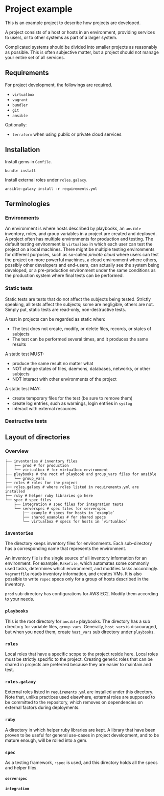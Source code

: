 # Project example

This is an example project to describe how projects are developed.

A project consists of a host or hosts in an environment, providing services to
users, or to other systems as part of a larger system.

Complicated systems should be divided into smaller projects as reasonably as
possible. This is often subjective matter, but a project should not manage
your entire set of all services.

## Requirements

For project development, the followings are required.

* `virtualbox`
* `vagrant`
* `bundler`
* `git`
* `ansible`

Optionally:

* `terraform` when using public or private cloud services

## Installation

Install gems in `Gemfile`.

```console
bundle install
```

Install external roles under `roles.galaxy`.

```console
ansible-galaxy install -r requirements.yml
```

## Terminologies

### Environments

An environment is where hosts described by playbooks, an `ansible` inventory,
roles, and group variables in a project are created and deployed. A project
often has multiple environments for production and testing. The default
testing environment is `virtualbox` in which each user can test the project on
a local machines. There might be multiple testing environments for different
purposes, such as so-called _private cloud_ where users can test the project
on more powerful machines, a cloud environment where others, possibly other
developers and end-users, can actually see the system being developed, or a
pre-production environment under the same conditions as the production system
where final tests can be performed.

### Static tests

Static tests are tests that do not affect the subjects being tested.
Strictly speaking, all tests affect the subjects; some are negligible, others
are not.  Simply put, static tests are read-only, non-destructive tests.

A test in projects can be regarded as static when:

* The test does not create, modify, or delete files, records, or states of
  subjects
* The test can be performed several times, and it produces the same results

A static test MUST:

* produce the same result no matter what
* NOT change states of files, daemons, databases, networks, or other subjects
* NOT interact with other environments of the project

A static test MAY:

* create temporary files for the test (be sure to remove them)
* create log entries, such as warnings, login entries in `syslog`
* interact with external resources

### Destructive tests

## Layout of directories

### Overview

```console
├── inventories # inventory files
│   ├── prod # for production
│   └── virtualbox # for virtualbox environment
├── playbooks # the root of playbook and group_vars files for ansible
│   └── group_vars
├── roles # roles for the project
├── roles.galaxy # where roles listed in requirements.yml are installed
├── ruby # helper ruby libraries go here
└── spec # spec files
    ├── integration # spec files for integration tests
    └── serverspec # spec files for serverspec
        ├── example # specs for hosts in `example`
        ├── shared_examples # for shared specs
        └── virtualbox # specs for hosts in `virtualbox`
```

### `inventories`

The directory keeps inventory files for environments. Each sub-directory has
a corresponding name that represents the environment.

An inventory file is the single source of all inventory information for an
environment. For example, `Rakefile`, which automates some commonly used
tasks, determines which environment, and modifies tasks accordingly.
`Vagrantfile` reads inventory information, and creates VMs. It is also
possible to write `rspec` specs only for a group of hosts described in the
inventory.

`prod` sub-directory has configurations for AWS EC2. Modify them according to
your needs.

### `playbooks`

This is the root directory for `ansible` playbooks. The directory has a sub
directory for variable files, `group_vars`. Generally, `host_vars` is
discouraged, but when you need them, create `host_vars` sub directory under
`playbooks`.

### `roles`

Local roles that have a specific scope to the project reside here. Local roles
must be strictly specific to the project. Creating generic roles that can be
shared in projects are preferred because they are easier to maintain and test.

### `roles.galaxy`

External roles listed in `requirements.yml` are installed under this
directory. Note that, unlike practices used elsewhere, external roles are
supposed to be committed to the repository, which removes on dependencies on
external factors during deployments.

### `ruby`

A directory in which helper ruby libraries are kept. A library that have been
proven to be useful for general use-cases in project development, and to be
mature enough, will be rolled into a gem.

### `spec`

As a testing framework, `rspec` is used, and this directory holds all the
specs and helper files.

#### `serverspec`

#### `integration`
